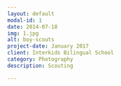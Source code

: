 ```yaml
---
layout: default
modal-id: 1
date: 2014-07-18
img: 1.jpg
alt: boy-scouts
project-date: January 2017
client: Interkids Bilingual School
category: Photography
description: Scouting

---
```

